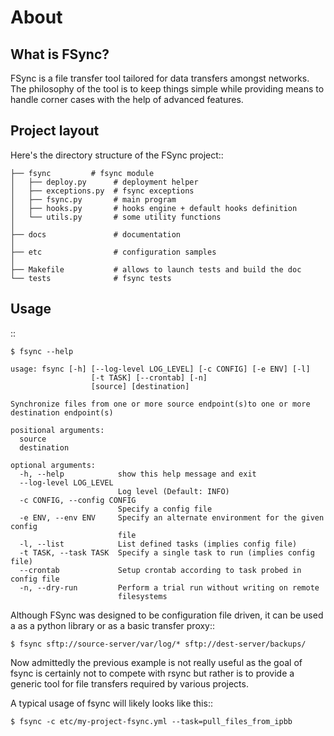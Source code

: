 About
=====

What is FSync?
---------------

FSync is a file transfer tool tailored for data transfers amongst networks.
The philosophy of the tool is to keep things simple while providing means to
handle corner cases with the help of advanced features.


Project layout
--------------

Here's the directory structure of the FSync project::

    ├── fsync         # fsync module
    │   ├── deploy.py      # deployment helper
    │   ├── exceptions.py  # fsync exceptions
    │   ├── fsync.py       # main program
    │   ├── hooks.py       # hooks engine + default hooks definition
    │   └── utils.py       # some utility functions
    │
    ├── docs               # documentation
    │
    ├── etc                # configuration samples
    │
    ├── Makefile           # allows to launch tests and build the doc
    └── tests              # fsync tests


Usage
-----

::

    $ fsync --help

    usage: fsync [-h] [--log-level LOG_LEVEL] [-c CONFIG] [-e ENV] [-l]
                      [-t TASK] [--crontab] [-n]
                      [source] [destination]

    Synchronize files from one or more source endpoint(s)to one or more
    destination endpoint(s)

    positional arguments:
      source
      destination

    optional arguments:
      -h, --help            show this help message and exit
      --log-level LOG_LEVEL
                            Log level (Default: INFO)
      -c CONFIG, --config CONFIG
                            Specify a config file
      -e ENV, --env ENV     Specify an alternate environment for the given config
                            file
      -l, --list            List defined tasks (implies config file)
      -t TASK, --task TASK  Specify a single task to run (implies config file)
      --crontab             Setup crontab according to task probed in config file
      -n, --dry-run         Perform a trial run without writing on remote
                            filesystems

Although FSync was designed to be configuration file driven, it can be used a
as a python library or as a basic transfer proxy::

    $ fsync sftp://source-server/var/log/* sftp://dest-server/backups/


Now admittedly the previous example is not really useful as the goal of fsync
is certainly not to compete with rsync but rather is to provide a generic tool
for file transfers required by various projects.

A typical usage of fsync will likely looks like this::

    $ fsync -c etc/my-project-fsync.yml --task=pull_files_from_ipbb
